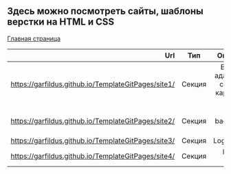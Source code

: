 Здесь можно посмотреть сайты, шаблоны верстки на HTML и CSS
----------------------------------
[Главная страница](https://garfildus.github.io/TemplateGitPages/)

| Url | Тип | Описание |
|-------------:|:--------:|:--------:|
|https://garfildus.github.io/TemplateGitPages/site1/ |Секция|Верстка адаптивной секции с картами на FLEX |
|https://garfildus.github.io/TemplateGitPages/site2/ |Секция|3D background CSS |
|https://garfildus.github.io/TemplateGitPages/site3/ |Секция|Login/signup |
|https://garfildus.github.io/TemplateGitPages/site4/ |Секция|Navbar glass |
